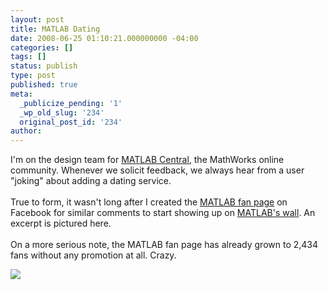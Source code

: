 ```yaml
---
layout: post
title: MATLAB Dating
date: 2008-06-25 01:10:21.000000000 -04:00
categories: []
tags: []
status: publish
type: post
published: true
meta:
  _publicize_pending: '1'
  _wp_old_slug: '234'
  original_post_id: '234'
author: 
---
```

<p>I'm on the design team for <a href="http://www.mathworks.com/matlabcentral/">MATLAB Central</a>, the MathWorks online community.  Whenever we solicit feedback, we always hear from a user &quot;joking&quot; about adding a dating service.<br />
<br />
True to form, it wasn't long after I created the <a href="http://www.facebook.com/pages/MATLAB/21222876640">MATLAB fan page</a> on Facebook for similar comments to start showing up on <a href="http://www.facebook.com/wall.php?id=21222876640">MATLAB's wall</a>.  An excerpt is pictured here.<br />
<br />
On a more serious note, the MATLAB fan page has already grown to 2,434 fans without any promotion at all.  Crazy.</p>
<p></p>
<a href="http://www.flickr.com/photos/matthewsim/2608547195/"><img src="http://farm4.static.flickr.com/3209/2608547195_f09c3c5368_m.jpg" /></a>

